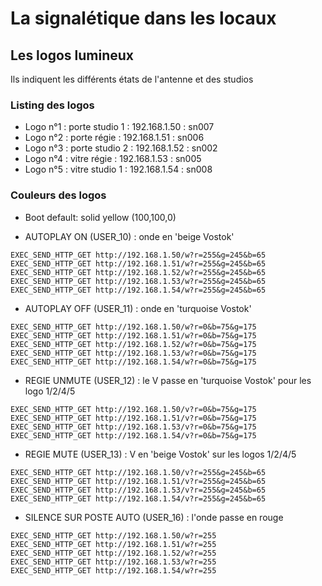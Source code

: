 # La signalétique dans les locaux

## Les logos lumineux

Ils indiquent les différents états de l'antenne et des studios

### Listing des logos

- Logo n°1 : porte studio 1 : 192.168.1.50 : sn007
- Logo n°2 : porte régie : 192.168.1.51 : sn006
- Logo n°3 : porte studio 2 : 192.168.1.52 : sn002
- Logo n°4 : vitre régie : 192.168.1.53 : sn005
- Logo n°5 : vitre studio 1 : 192.168.1.54 : sn008

### Couleurs des logos

- Boot default: solid yellow (100,100,0)

- AUTOPLAY ON (USER_10) : onde en 'beige Vostok'

```
EXEC_SEND_HTTP_GET http://192.168.1.50/w?r=255&g=245&b=65
EXEC_SEND_HTTP_GET http://192.168.1.51/w?r=255&g=245&b=65
EXEC_SEND_HTTP_GET http://192.168.1.52/w?r=255&g=245&b=65
EXEC_SEND_HTTP_GET http://192.168.1.53/w?r=255&g=245&b=65
EXEC_SEND_HTTP_GET http://192.168.1.54/w?r=255&g=245&b=65
```

- AUTOPLAY OFF (USER_11) : onde en 'turquoise Vostok'

``` 
EXEC_SEND_HTTP_GET http://192.168.1.50/w?r=0&b=75&g=175
EXEC_SEND_HTTP_GET http://192.168.1.51/w?r=0&b=75&g=175
EXEC_SEND_HTTP_GET http://192.168.1.52/w?r=0&b=75&g=175
EXEC_SEND_HTTP_GET http://192.168.1.53/w?r=0&b=75&g=175
EXEC_SEND_HTTP_GET http://192.168.1.54/w?r=0&b=75&g=175
```

- REGIE UNMUTE (USER_12) : le V passe en 'turquoise Vostok' pour les logo 1/2/4/5

```
EXEC_SEND_HTTP_GET http://192.168.1.50/v?r=0&b=75&g=175
EXEC_SEND_HTTP_GET http://192.168.1.51/v?r=0&b=75&g=175
EXEC_SEND_HTTP_GET http://192.168.1.53/v?r=0&b=75&g=175
EXEC_SEND_HTTP_GET http://192.168.1.54/v?r=0&b=75&g=175
```

- REGIE MUTE (USER_13) : V en 'beige Vostok' sur les logos 1/2/4/5

```
EXEC_SEND_HTTP_GET http://192.168.1.50/v?r=255&g=245&b=65
EXEC_SEND_HTTP_GET http://192.168.1.51/v?r=255&g=245&b=65
EXEC_SEND_HTTP_GET http://192.168.1.53/v?r=255&g=245&b=65
EXEC_SEND_HTTP_GET http://192.168.1.54/v?r=255&g=245&b=65
```

- SILENCE SUR POSTE AUTO (USER_16) : l'onde passe en rouge

```
EXEC_SEND_HTTP_GET http://192.168.1.50/w?r=255
EXEC_SEND_HTTP_GET http://192.168.1.51/w?r=255
EXEC_SEND_HTTP_GET http://192.168.1.52/w?r=255
EXEC_SEND_HTTP_GET http://192.168.1.53/w?r=255
EXEC_SEND_HTTP_GET http://192.168.1.54/w?r=255
```
